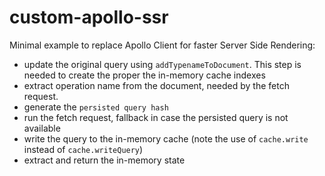 # custom-apollo-ssr

Minimal example to replace Apollo Client for faster Server Side Rendering:

- update the original query using `addTypenameToDocument`. This step is needed to create the proper the in-memory cache indexes
- extract operation name from the document, needed by the fetch request.
- generate the `persisted query hash`
- run the fetch request, fallback in case the persisted query is not available
- write the query to the in-memory cache (note the use of `cache.write` instead of `cache.writeQuery`)
- extract and return the in-memory state